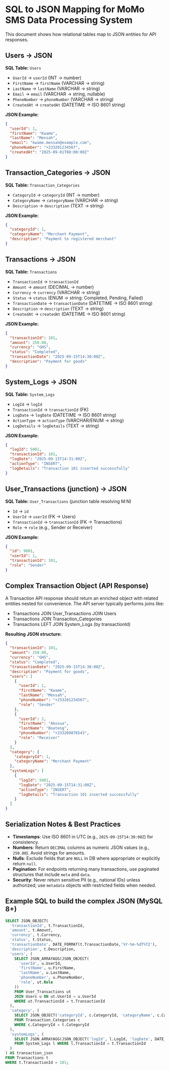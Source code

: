 # SQL to JSON Mapping for MoMo SMS Data Processing System

This document shows how relational tables map to JSON entities for API responses.


## Users → JSON
**SQL Table:** `Users`
- `UserId` → `userId` (INT → number)
- `FirstName` → `firstName` (VARCHAR → string)
- `LastName` → `lastName` (VARCHAR → string)
- `Email` → `email` (VARCHAR → string, nullable)
- `PhoneNumber` → `phoneNumber` (VARCHAR → string)
- `CreatedAt` → `createdAt` (DATETIME → ISO 8601 string)

**JSON Example:**
```json
{
  "userId": 1,
  "firstName": "Kwame",
  "lastName": "Mensah",
  "email": "kwame.mensah@example.com",
  "phoneNumber": "+233201234567",
  "createdAt": "2025-09-01T08:00:00Z"
}
```



## Transaction_Categories → JSON
**SQL Table:** `Transaction_Categories`
- `CategoryId` → `categoryId` (INT → number)
- `CategoryName` → `categoryName` (VARCHAR → string)
- `Description` → `description` (TEXT → string)

**JSON Example:**
```json
{
  "categoryId": 1,
  "categoryName": "Merchant Payment",
  "description": "Payment to registered merchant"
}
```



## Transactions → JSON
**SQL Table:** `Transactions`
- `TransactionId` → `transactionId`
- `Amount` → `amount` (DECIMAL → number)
- `Currency` → `currency` (VARCHAR → string)
- `Status` → `status` (ENUM → string: Completed, Pending, Failed)
- `TransactionDate` → `transactionDate` (DATETIME → ISO 8601 string)
- `Description` → `description` (TEXT → string)
- `CreatedAt` → `createdAt` (DATETIME → ISO 8601 string)

**JSON Example:**
```json
{
  "transactionId": 101,
  "amount": 250.00,
  "currency": "GHS",
  "status": "Completed",
  "transactionDate": "2025-09-15T14:30:00Z",
  "description": "Payment for goods"
}
```



## System_Logs → JSON
**SQL Table:** `System_Logs`
- `LogId` → `logId`
- `TransactionId` → `transactionId` (FK)
- `LogDate` → `logDate` (DATETIME → ISO 8601 string)
- `ActionType` → `actionType` (VARCHAR/ENUM → string)
- `LogDetails` → `logDetails` (TEXT → string)

**JSON Example:**
```json
{
  "logId": 5001,
  "transactionId": 101,
  "logDate": "2025-09-15T14:31:00Z",
  "actionType": "INSERT",
  "logDetails": "Transaction 101 inserted successfully"
}
```



## User_Transactions (junction) → JSON
**SQL Table:** `User_Transactions` (junction table resolving M:N)
- `Id` → `id`
- `UserId` → `userId` (FK → Users)
- `TransactionId` → `transactionId` (FK → Transactions)
- `Role` → `role` (e.g., Sender or Receiver)

**JSON Example:**
```json
{
  "id": 9001,
  "userId": 1,
  "transactionId": 101,
  "role": "Sender"
}
```



## Complex Transaction Object (API Response)
A Transaction API response should return an enriched object with related entities nested for convenience. The API server typically performs joins like:
- Transactions JOIN User_Transactions JOIN Users
- Transactions JOIN Transaction_Categories
- Transactions LEFT JOIN System_Logs (by transactionId)

**Resulting JSON structure:**
```json
{
  "transactionId": 101,
  "amount": 250.00,
  "currency": "GHS",
  "status": "Completed",
  "transactionDate": "2025-09-15T14:30:00Z",
  "description": "Payment for goods",
  "users": [
    {
      "userId": 1,
      "firstName": "Kwame",
      "lastName": "Mensah",
      "phoneNumber": "+233201234567",
      "role": "Sender"
    },
    {
      "userId": 2,
      "firstName": "Akosua",
      "lastName": "Boateng",
      "phoneNumber": "+233209876543",
      "role": "Receiver"
    }
  ],
  "category": {
    "categoryId": 1,
    "categoryName": "Merchant Payment"
  },
  "systemLogs": [
    {
      "logId": 5001,
      "logDate": "2025-09-15T14:31:00Z",
      "actionType": "INSERT",
      "logDetails": "Transaction 101 inserted successfully"
    }
  ]
}
```



## Serialization Notes & Best Practices
- **Timestamps**: Use ISO 8601 in UTC (e.g., `2025-09-15T14:30:00Z`) for consistency.  
- **Numbers**: Return `DECIMAL` columns as numeric JSON values (e.g., `250.00`). Avoid strings for amounts.  
- **Nulls**: Exclude fields that are `NULL` in DB where appropriate or explicitly return `null`.  
- **Pagination**: For endpoints returning many transactions, use paginated structures that include `meta` and `data`.  
- **Security**: Never return sensitive PII (e.g., national IDs) unless authorized; use `metadata` objects with restricted fields when needed.



## Example SQL to build the complex JSON (MySQL 8+)
```sql
SELECT JSON_OBJECT(
  'transactionId', t.TransactionId,
  'amount', t.Amount,
  'currency', t.Currency,
  'status', t.Status,
  'transactionDate', DATE_FORMAT(t.TransactionDate,'%Y-%m-%dT%TZ'),
  'description', t.Description,
  'users', (
    SELECT JSON_ARRAYAGG(JSON_OBJECT(
      'userId', u.UserId,
      'firstName', u.FirstName,
      'lastName', u.LastName,
      'phoneNumber', u.PhoneNumber,
      'role', ut.Role
    ))
    FROM User_Transactions ut
    JOIN Users u ON ut.UserId = u.UserId
    WHERE ut.TransactionId = t.TransactionId
  ),
  'category', (
    SELECT JSON_OBJECT('categoryId', c.CategoryId, 'categoryName', c.CategoryName)
    FROM Transaction_Categories c
    WHERE c.CategoryId = t.CategoryId
  ),
  'systemLogs', (
    SELECT JSON_ARRAYAGG(JSON_OBJECT('logId', l.LogId, 'logDate', DATE_FORMAT(l.LogDate,'%Y-%m-%dT%TZ'), 'actionType', l.ActionType, 'logDetails', l.LogDetails))
    FROM System_Logs l WHERE l.TransactionId = t.TransactionId
  )
) AS transaction_json
FROM Transactions t
WHERE t.TransactionId = 101;
```


